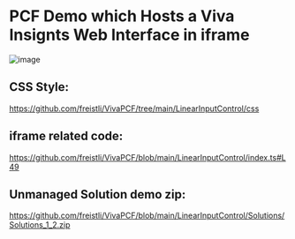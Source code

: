 # PCF Demo which Hosts a Viva Insignts Web Interface in iframe

![image](https://github.com/freistli/VivaPCF/assets/8623897/5ed21c6a-f050-4759-aed3-1f51ef459ac4)


## CSS Style:
https://github.com/freistli/VivaPCF/tree/main/LinearInputControl/css

## iframe related code:
https://github.com/freistli/VivaPCF/blob/main/LinearInputControl/index.ts#L49

## Unmanaged Solution demo zip:
https://github.com/freistli/VivaPCF/blob/main/LinearInputControl/Solutions/Solutions_1_2.zip

